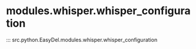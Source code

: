# modules.whisper.whisper_configuration
::: src.python.EasyDel.modules.whisper.whisper_configuration